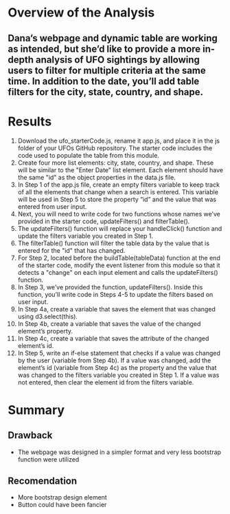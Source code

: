 # Overview of the Analysis

## Dana’s webpage and dynamic table are working as intended, but she’d like to provide a more in-depth analysis of UFO sightings by allowing users to filter for multiple criteria at the same time. In addition to the date, you’ll add table filters for the city, state, country, and shape.

# Results

1. Download the ufo_starterCode.js, rename it app.js, and place it in the js folder of your UFOs GitHub repository. The starter code includes the code used to populate the table from this module.
2. Create four more list elements: city, state, country, and shape. These will be similar to the "Enter Date" list element. Each element should have the same "id" as the object properties in the data.js file.
3. In Step 1 of the app.js file, create an empty filters variable to keep track of all the elements that change when a search is entered. This variable will be used in Step 5 to store the property “id” and the value that was entered from user input.
4. Next, you will need to write code for two functions whose names we’ve provided in the starter code, updateFilters() and filterTable().
5. The updateFilters() function will replace your handleClick() function and update the filters variable you created in Step 1.
6. The filterTable() function will filter the table data by the value that is entered for the "id" that has changed.
7. For Step 2, located before the buildTable(tableData) function at the end of the starter code, modify the event listener from this module so that it detects a "change" on each input element and calls the updateFilters() function.
8. In Step 3, we’ve provided the function, updateFilters(). Inside this function, you’ll write code in Steps 4-5 to update the filters based on user input.
9. In Step 4a, create a variable that saves the element that was changed using d3.select(this).
10. In Step 4b, create a variable that saves the value of the changed element’s property.
11. In Step 4c, create a variable that saves the attribute of the changed element’s id.
12. In Step 5, write an if-else statement that checks if a value was changed by the user (variable from Step 4b). If a value was changed, add the element’s id (variable from Step 4c) as the property and the value that was changed to the filters variable you created in Step 1. If a value was not entered, then clear the element id from the filters variable.

# Summary
## Drawback
* The webpage was designed in a simpler format and very less bootstrap function were utilized

## Recomendation
* More bootstrap design element
* Button could have been fancier 
